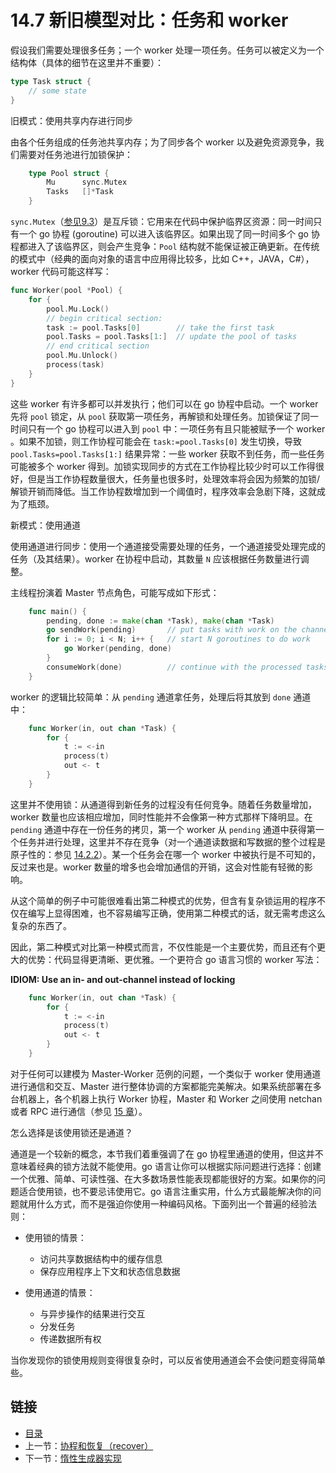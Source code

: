 # 14.7 新旧模型对比：任务和 worker

假设我们需要处理很多任务；一个 worker 处理一项任务。任务可以被定义为一个结构体（具体的细节在这里并不重要）：

```go
type Task struct {
    // some state
}
```

旧模式：使用共享内存进行同步

由各个任务组成的任务池共享内存；为了同步各个 worker 以及避免资源竞争，我们需要对任务池进行加锁保护：

```go
    type Pool struct {
        Mu      sync.Mutex
        Tasks   []*Task
    }
```

`sync.Mutex`（[参见9.3](09.3.md)）是互斥锁：它用来在代码中保护临界区资源：同一时间只有一个 go 协程 (goroutine) 可以进入该临界区。如果出现了同一时间多个 go 协程都进入了该临界区，则会产生竞争：`Pool` 结构就不能保证被正确更新。在传统的模式中（经典的面向对象的语言中应用得比较多，比如 C++，JAVA，C#），worker 代码可能这样写：

```go
func Worker(pool *Pool) {
    for {
        pool.Mu.Lock()
        // begin critical section:
        task := pool.Tasks[0]        // take the first task
        pool.Tasks = pool.Tasks[1:]  // update the pool of tasks
        // end critical section
        pool.Mu.Unlock()
        process(task)
    }
}
```

这些 worker 有许多都可以并发执行；他们可以在 go 协程中启动。一个 worker 先将 `pool` 锁定，从 `pool` 获取第一项任务，再解锁和处理任务。加锁保证了同一时间只有一个 go 协程可以进入到 `pool` 中：一项任务有且只能被赋予一个 worker 。如果不加锁，则工作协程可能会在 `task:=pool.Tasks[0]` 发生切换，导致 `pool.Tasks=pool.Tasks[1:]` 结果异常：一些 worker 获取不到任务，而一些任务可能被多个 worker 得到。加锁实现同步的方式在工作协程比较少时可以工作得很好，但是当工作协程数量很大，任务量也很多时，处理效率将会因为频繁的加锁/解锁开销而降低。当工作协程数增加到一个阈值时，程序效率会急剧下降，这就成为了瓶颈。

新模式：使用通道

使用通道进行同步：使用一个通道接受需要处理的任务，一个通道接受处理完成的任务（及其结果）。worker 在协程中启动，其数量 `N` 应该根据任务数量进行调整。

主线程扮演着 Master 节点角色，可能写成如下形式：

```go
    func main() {
        pending, done := make(chan *Task), make(chan *Task)
        go sendWork(pending)       // put tasks with work on the channel
        for i := 0; i < N; i++ {   // start N goroutines to do work
            go Worker(pending, done)
        }
        consumeWork(done)          // continue with the processed tasks
    }
```

worker 的逻辑比较简单：从 `pending` 通道拿任务，处理后将其放到 `done` 通道中：

```go
    func Worker(in, out chan *Task) {
        for {
            t := <-in
            process(t)
            out <- t
        }
    }
```

这里并不使用锁：从通道得到新任务的过程没有任何竞争。随着任务数量增加，worker 数量也应该相应增加，同时性能并不会像第一种方式那样下降明显。在 `pending` 通道中存在一份任务的拷贝，第一个 worker 从 `pending` 通道中获得第一个任务并进行处理，这里并不存在竞争（对一个通道读数据和写数据的整个过程是原子性的：参见 [14.2.2](14.2.md)）。某一个任务会在哪一个 worker 中被执行是不可知的，反过来也是。worker 数量的增多也会增加通信的开销，这会对性能有轻微的影响。

从这个简单的例子中可能很难看出第二种模式的优势，但含有复杂锁运用的程序不仅在编写上显得困难，也不容易编写正确，使用第二种模式的话，就无需考虑这么复杂的东西了。

因此，第二种模式对比第一种模式而言，不仅性能是一个主要优势，而且还有个更大的优势：代码显得更清晰、更优雅。一个更符合 go 语言习惯的 worker 写法：

**IDIOM: Use an in- and out-channel instead of locking**

```go
    func Worker(in, out chan *Task) {
        for {
            t := <-in
            process(t)
            out <- t
        }
    }
```

对于任何可以建模为 Master-Worker 范例的问题，一个类似于 worker 使用通道进行通信和交互、Master 进行整体协调的方案都能完美解决。如果系统部署在多台机器上，各个机器上执行 Worker 协程，Master 和 Worker 之间使用 netchan 或者 RPC 进行通信（参见 [15 章](15.0.md)）。

怎么选择是该使用锁还是通道？

通道是一个较新的概念，本节我们着重强调了在 go 协程里通道的使用，但这并不意味着经典的锁方法就不能使用。go 语言让你可以根据实际问题进行选择：创建一个优雅、简单、可读性强、在大多数场景性能表现都能很好的方案。如果你的问题适合使用锁，也不要忌讳使用它。go 语言注重实用，什么方式最能解决你的问题就用什么方式，而不是强迫你使用一种编码风格。下面列出一个普遍的经验法则：

* 使用锁的情景：
  * 访问共享数据结构中的缓存信息
  * 保存应用程序上下文和状态信息数据
  
* 使用通道的情景：
  * 与异步操作的结果进行交互
  * 分发任务
  * 传递数据所有权

当你发现你的锁使用规则变得很复杂时，可以反省使用通道会不会使问题变得简单些。

## 链接

* [目录](getting-started.md)
* 上一节：[协程和恢复（recover）](14.6.md)
* 下一节：[惰性生成器实现](14.8.md)
